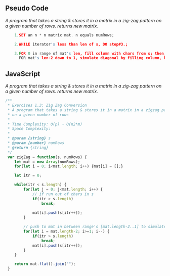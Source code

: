 ## Pseudo Code
 
*_A program that takes a string & stores it in a matrix in a zig-zag pattern on a given number of rows. returns new matrix._*

```c
    1.SET an n * n matrix mat. n equals numRows;

    2.WHILE iterator's less than len of s, DO step#3.;

    3.FOR 0 in range of mat's len, fill column with chars from s; then,
      FOR mat's len-2 down to 1, simulate diagonal by filling column, but excluding already seen & column cells to be used next iteration;
```

## JavaScript

*_A program that takes a string & stores it in a matrix in a zig-zag pattern on a given number of rows. returns new matrix._*

```js
/**
 * Exercises 1.3: Zig Zag Conversion
 * A program that takes a string & stores it in a matrix in a zigzag pattern 
 * on a given number of rows
 *
 * Time Complexity: O(p) + O(n2*m)
 * Space Complexity: 
 *
 * @param {string} s
 * @param {number} numRows
 * @return {string}
 */
 var zigZag = function(s, numRows) {
    let mat = new Array(numRows);
    for(let i = 0; i<mat.length; i++) {mat[i] = [];}

    let itr = 0;

    while(itr < s.length) {
        for(let j = 0; j<mat.length; i++) {
            // if run out of chars in s
            if(itr > s.length) 
                break;
         
            mat[i].push(s[itr++]);
        }

        // push to mat in between range's [mat.length-2..1] to simulate diagonal's 
        for(let i = mat.length-2; i>=1; i--) {
            if(itr > s.length) 
                break;
            mat[i].push(s[itr++]);
        }
    }

    return mat.flat().join("");
 }
```
